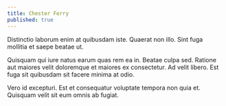 ```yaml
---
title: Chester Ferry
published: true
---
```


Distinctio laborum enim at quibusdam iste. Quaerat non illo. Sint fuga mollitia et saepe beatae ut.

Quisquam qui iure natus earum quas rem ea in. Beatae culpa sed. Ratione aut maiores velit doloremque et maiores ex consectetur. Ad velit libero. Est fuga sit quibusdam sit facere minima at odio.

Vero id excepturi. Est et consequatur voluptate tempora non quia et. Quisquam velit sit eum omnis ab fugiat.